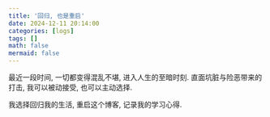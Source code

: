 ```yaml
---
title: '回归, 也是重启'
date: 2024-12-11 20:14:00
categories: [logs]
tags: []
math: false
mermaid: false
---
```


最近一段时间, 一切都变得混乱不堪, 进入人生的至暗时刻. 
直面坑脏与险恶带来的打击, 我可以被动接受, 也可以主动选择.

我选择回归我的生活, 重启这个博客, 记录我的学习心得. 
